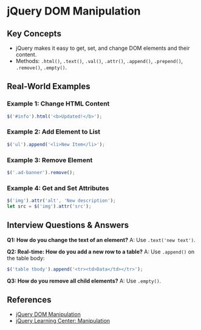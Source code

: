 # jQuery DOM Manipulation

## Key Concepts
- jQuery makes it easy to get, set, and change DOM elements and their content.
- Methods: `.html()`, `.text()`, `.val()`, `.attr()`, `.append()`, `.prepend()`, `.remove()`, `.empty()`.

## Real-World Examples

### Example 1: Change HTML Content
```javascript
$('#info').html('<b>Updated!</b>');
```

### Example 2: Add Element to List
```javascript
$('ul').append('<li>New Item</li>');
```

### Example 3: Remove Element
```javascript
$('.ad-banner').remove();
```

### Example 4: Get and Set Attributes
```javascript
$('img').attr('alt', 'New description');
let src = $('img').attr('src');
```

## Interview Questions & Answers

**Q1: How do you change the text of an element?**
A: Use `.text('new text')`.

**Q2: Real-time: How do you add a new row to a table?**
A: Use `.append()` on the table body:
```javascript
$('table tbody').append('<tr><td>Data</td></tr>');
```

**Q3: How do you remove all child elements?**
A: Use `.empty()`.

## References
- [jQuery DOM Manipulation](https://api.jquery.com/category/manipulation/)
- [jQuery Learning Center: Manipulation](https://learn.jquery.com/using-jquery-core/manipulating-elements/)
